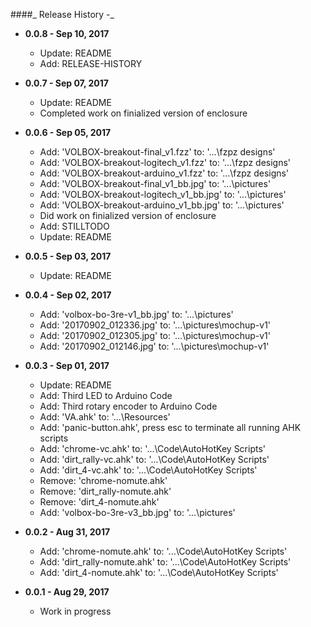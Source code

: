 ####_ Release History -_

* **0.0.8 - Sep 10, 2017**
    * Update: README
    * Add: RELEASE-HISTORY 

* **0.0.7 - Sep 07, 2017**
    * Update: README
    * Completed work on finialized version of enclosure

* **0.0.6 - Sep 05, 2017**
    * Add: 'VOLBOX-breakout-final_v1.fzz' to: '...\fzpz designs'
    * Add: 'VOLBOX-breakout-logitech_v1.fzz' to: '...\fzpz designs'
    * Add: 'VOLBOX-breakout-arduino_v1.fzz' to: '...\fzpz designs'
    * Add: 'VOLBOX-breakout-final_v1_bb.jpg' to: '...\pictures'
    * Add: 'VOLBOX-breakout-logitech_v1_bb.jpg' to: '...\pictures'
    * Add: 'VOLBOX-breakout-arduino_v1_bb.jpg' to: '...\pictures'
    * Did work on finialized version of enclosure
    * Add: STILLTODO
    * Update: README

* **0.0.5 - Sep 03, 2017**
    * Update: README
    
* **0.0.4 - Sep 02, 2017**
    * Add: 'volbox-bo-3re-v1_bb.jpg' to: '...\pictures'
    * Add: '20170902_012336.jpg' to: '...\pictures\mochup-v1'
    * Add: '20170902_012305.jpg' to: '...\pictures\mochup-v1'
    * Add: '20170902_012146.jpg' to: '...\pictures\mochup-v1'

* **0.0.3 - Sep 01, 2017**
    * Update: README
    * Add: Third LED to Arduino Code
    * Add: Third rotary encoder to Arduino Code
    * Add: 'VA.ahk' to: '...\Resources'
    * Add: 'panic-button.ahk', press esc to terminate all running AHK scripts
    * Add: 'chrome-vc.ahk' to: '...\Code\AutoHotKey Scripts'
    * Add: 'dirt_rally-vc.ahk' to: '...\Code\AutoHotKey Scripts'
    * Add: 'dirt_4-vc.ahk' to: '...\Code\AutoHotKey Scripts'
    * Remove: 'chrome-nomute.ahk'
    * Remove: 'dirt_rally-nomute.ahk'
    * Remove: 'dirt_4-nomute.ahk'
    * Add: 'volbox-bo-3re-v3_bb.jpg' to: '...\pictures'
    
* **0.0.2 - Aug 31, 2017**
    * Add: 'chrome-nomute.ahk' to: '...\Code\AutoHotKey Scripts'
    * Add: 'dirt_rally-nomute.ahk' to: '...\Code\AutoHotKey Scripts'
    * Add: 'dirt_4-nomute.ahk' to: '...\Code\AutoHotKey Scripts'
    
* **0.0.1 - Aug 29, 2017**
    * Work in progress
